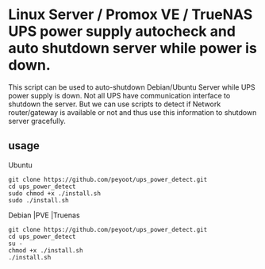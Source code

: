 #  Linux Server / Promox VE / TrueNAS UPS power supply autocheck and auto shutdown server while power is down.
This script can be used to auto-shutdown Debian/Ubuntu Server while UPS power supply is down. Not all UPS have communication interface to shutdown the server. But we can use scripts to detect if Network router/gateway is available or not and thus use this information to shutdown server gracefully.

## usage

Ubuntu
```shell
git clone https://github.com/peyoot/ups_power_detect.git
cd ups_power_detect
sudo chmod +x ./install.sh
sudo ./install.sh
```

Debian |PVE |Truenas
```shell
git clone https://github.com/peyoot/ups_power_detect.git
cd ups_power_detect
su -
chmod +x ./install.sh
./install.sh
```

